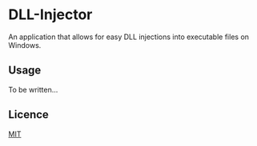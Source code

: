 # DLL-Injector
An application that allows for easy DLL injections into executable files on Windows.

## Usage
To be written...

## Licence
[MIT](https://choosealicense.com/licenses/mit/)
